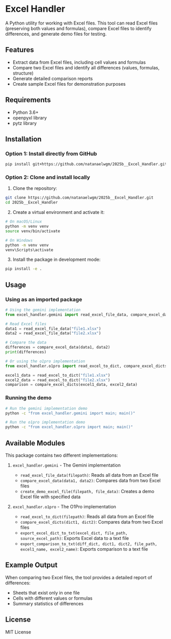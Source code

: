 # Excel Handler

A Python utility for working with Excel files. This tool can read Excel files (preserving both values and formulas), compare Excel files to identify differences, and generate demo files for testing.

## Features

- Extract data from Excel files, including cell values and formulas
- Compare two Excel files and identify all differences (values, formulas, structure)
- Generate detailed comparison reports
- Create sample Excel files for demonstration purposes

## Requirements

- Python 3.6+
- openpyxl library
- pytz library

## Installation

### Option 1: Install directly from GitHub

```bash
pip install git+https://github.com/natanaelwgm/2025b__Excel_Handler.git
```

### Option 2: Clone and install locally

1. Clone the repository:
```bash
git clone https://github.com/natanaelwgm/2025b__Excel_Handler.git
cd 2025b__Excel_Handler
```

2. Create a virtual environment and activate it:
```bash
# On macOS/Linux
python -m venv venv
source venv/bin/activate

# On Windows
python -m venv venv
venv\Scripts\activate
```

3. Install the package in development mode:
```bash
pip install -e .
```

## Usage

### Using as an imported package

```python
# Using the gemini implementation
from excel_handler.gemini import read_excel_file_data, compare_excel_data

# Read Excel files
data1 = read_excel_file_data("file1.xlsx")
data2 = read_excel_file_data("file2.xlsx")

# Compare the data
differences = compare_excel_data(data1, data2)
print(differences)

# Or using the o1pro implementation
from excel_handler.o1pro import read_excel_to_dict, compare_excel_dicts

excel1_data = read_excel_to_dict("file1.xlsx")
excel2_data = read_excel_to_dict("file2.xlsx")
comparison = compare_excel_dicts(excel1_data, excel2_data)
```

### Running the demo

```bash
# Run the gemini implementation demo
python -c "from excel_handler.gemini import main; main()"

# Run the o1pro implementation demo
python -c "from excel_handler.o1pro import main; main()"
```

## Available Modules

This package contains two different implementations:

1. `excel_handler.gemini` - The Gemini implementation
   - `read_excel_file_data(filepath)`: Reads all data from an Excel file
   - `compare_excel_data(data1, data2)`: Compares data from two Excel files
   - `create_demo_excel_file(filepath, file_data)`: Creates a demo Excel file with specified data

2. `excel_handler.o1pro` - The O1Pro implementation
   - `read_excel_to_dict(filepath)`: Reads all data from an Excel file
   - `compare_excel_dicts(dict1, dict2)`: Compares data from two Excel files
   - `export_excel_dict_to_txt(excel_dict, file_path, source_excel_path)`: Exports Excel data to a text file
   - `export_comparison_to_txt(diff_dict, dict1, dict2, file_path, excel1_name, excel2_name)`: Exports comparison to a text file

## Example Output

When comparing two Excel files, the tool provides a detailed report of differences:
- Sheets that exist only in one file
- Cells with different values or formulas
- Summary statistics of differences

## License

MIT License 